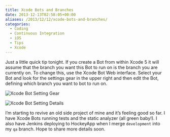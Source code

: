 ```yaml
---
title: Xcode Bots and Branches
date: 2013-12-13T02:58:05+00:00
aliases: /2013/12/12/xcode-bots-and-branches/
categories:
  - Coding
  - Continuous Integration
  - iOS
  - Tips
  - Xcode
---
```


Just a little quick tip tonight. If you create a Bot from within Xcode 5 it will assume that the branch you want this Bot to run on is the branch you are currently on. To change this, use the Xcode Bot Web interface. Select your Bot and look for the settings gear in the upper right and then edit the Bot, defining which branch you want to bot to run on.

![Xcode Bot Setting Gear][1]

![Xcode Bot Setting Details][2]

I&#8217;m starting to revive an old side project of mine and it&#8217;s feeling good so far. I have Xcode Bots running tests and the static analyzer (all green baby!). I also have Jenkins deploying to HockeyApp when I merge `development` into my `qa` branch. Hope to share more details soon.

[1]: http://mikezornek.com/media/images/xcode-bot-web-settings.png "Xcode Bot Setting Gear"
[2]: http://mikezornek.com/media/images/xcode-bot-web-settings-details.png "Xcode Bot Setting Details"
